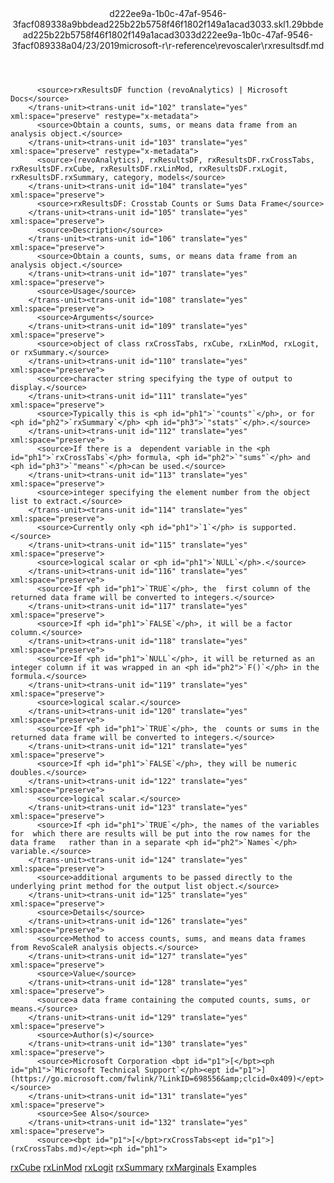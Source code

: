 <?xml version="1.0"?><xliff version="1.2" xmlns="urn:oasis:names:tc:xliff:document:1.2" xmlns:xsi="http://www.w3.org/2001/XMLSchema-instance" xsi:schemaLocation="urn:oasis:names:tc:xliff:document:1.2 xliff-core-1.2-transitional.xsd"><file datatype="xml" original="rxresultsdf.md" source-language="en-US" target-language="en-US"><header><tool tool-id="mdxliff" tool-name="mdxliff" tool-version="1.0-1931010" tool-company="Microsoft" /><xliffext:skl_file_name xmlns:xliffext="urn:microsoft:content:schema:xliffextensions">d222ee9a-1b0c-47af-9546-3facf089338a9bbdead225b22b5758f46f1802f149a1acad3033.skl</xliffext:skl_file_name><xliffext:version xmlns:xliffext="urn:microsoft:content:schema:xliffextensions">1.2</xliffext:version><xliffext:ms.openlocfilehash xmlns:xliffext="urn:microsoft:content:schema:xliffextensions">9bbdead225b22b5758f46f1802f149a1acad3033</xliffext:ms.openlocfilehash><xliffext:ms.sourcegitcommit xmlns:xliffext="urn:microsoft:content:schema:xliffextensions">d222ee9a-1b0c-47af-9546-3facf089338a</xliffext:ms.sourcegitcommit><xliffext:ms.lasthandoff xmlns:xliffext="urn:microsoft:content:schema:xliffextensions">04/23/2019</xliffext:ms.lasthandoff><xliffext:ms.openlocfilepath xmlns:xliffext="urn:microsoft:content:schema:xliffextensions">microsoft-r\r-reference\revoscaler\rxresultsdf.md</xliffext:ms.openlocfilepath></header><body><group id="content" extype="content"><trans-unit id="101" translate="yes" xml:space="preserve" restype="x-metadata">
          <source>rxResultsDF function (revoAnalytics) | Microsoft Docs</source>
        </trans-unit><trans-unit id="102" translate="yes" xml:space="preserve" restype="x-metadata">
          <source>Obtain a counts, sums, or means data frame from an analysis object.</source>
        </trans-unit><trans-unit id="103" translate="yes" xml:space="preserve" restype="x-metadata">
          <source>(revoAnalytics), rxResultsDF, rxResultsDF.rxCrossTabs, rxResultsDF.rxCube, rxResultsDF.rxLinMod, rxResultsDF.rxLogit, rxResultsDF.rxSummary, category, models</source>
        </trans-unit><trans-unit id="104" translate="yes" xml:space="preserve">
          <source>rxResultsDF: Crosstab Counts or Sums Data Frame</source>
        </trans-unit><trans-unit id="105" translate="yes" xml:space="preserve">
          <source>Description</source>
        </trans-unit><trans-unit id="106" translate="yes" xml:space="preserve">
          <source>Obtain a counts, sums, or means data frame from an analysis object.</source>
        </trans-unit><trans-unit id="107" translate="yes" xml:space="preserve">
          <source>Usage</source>
        </trans-unit><trans-unit id="108" translate="yes" xml:space="preserve">
          <source>Arguments</source>
        </trans-unit><trans-unit id="109" translate="yes" xml:space="preserve">
          <source>object of class rxCrossTabs, rxCube, rxLinMod, rxLogit, or rxSummary.</source>
        </trans-unit><trans-unit id="110" translate="yes" xml:space="preserve">
          <source>character string specifying the type of output to display.</source>
        </trans-unit><trans-unit id="111" translate="yes" xml:space="preserve">
          <source>Typically this is <ph id="ph1">`"counts"`</ph>, or for <ph id="ph2">`rxSummary`</ph> <ph id="ph3">`"stats"`</ph>.</source>
        </trans-unit><trans-unit id="112" translate="yes" xml:space="preserve">
          <source>If there is a  dependent variable in the <ph id="ph1">`rxCrossTabs`</ph> formula, <ph id="ph2">`"sums"`</ph> and <ph id="ph3">`"means"`</ph>can be used.</source>
        </trans-unit><trans-unit id="113" translate="yes" xml:space="preserve">
          <source>integer specifying the element number from the object list to extract.</source>
        </trans-unit><trans-unit id="114" translate="yes" xml:space="preserve">
          <source>Currently only <ph id="ph1">`1`</ph> is supported.</source>
        </trans-unit><trans-unit id="115" translate="yes" xml:space="preserve">
          <source>logical scalar or <ph id="ph1">`NULL`</ph>.</source>
        </trans-unit><trans-unit id="116" translate="yes" xml:space="preserve">
          <source>If <ph id="ph1">`TRUE`</ph>, the  first column of the returned data frame will be converted to integers.</source>
        </trans-unit><trans-unit id="117" translate="yes" xml:space="preserve">
          <source>If <ph id="ph1">`FALSE`</ph>, it will be a factor column.</source>
        </trans-unit><trans-unit id="118" translate="yes" xml:space="preserve">
          <source>If <ph id="ph1">`NULL`</ph>, it will be returned as an integer column if it was wrapped in an <ph id="ph2">`F()`</ph> in the formula.</source>
        </trans-unit><trans-unit id="119" translate="yes" xml:space="preserve">
          <source>logical scalar.</source>
        </trans-unit><trans-unit id="120" translate="yes" xml:space="preserve">
          <source>If <ph id="ph1">`TRUE`</ph>, the  counts or sums in the returned data frame will be converted to integers.</source>
        </trans-unit><trans-unit id="121" translate="yes" xml:space="preserve">
          <source>If <ph id="ph1">`FALSE`</ph>, they will be numeric doubles.</source>
        </trans-unit><trans-unit id="122" translate="yes" xml:space="preserve">
          <source>logical scalar.</source>
        </trans-unit><trans-unit id="123" translate="yes" xml:space="preserve">
          <source>If <ph id="ph1">`TRUE`</ph>, the names of the variables for  which there are results will be put into the row names for the data frame   rather than in a separate <ph id="ph2">`Names`</ph> variable.</source>
        </trans-unit><trans-unit id="124" translate="yes" xml:space="preserve">
          <source>additional arguments to be passed directly to the underlying print method for the output list object.</source>
        </trans-unit><trans-unit id="125" translate="yes" xml:space="preserve">
          <source>Details</source>
        </trans-unit><trans-unit id="126" translate="yes" xml:space="preserve">
          <source>Method to access counts, sums, and means data frames from RevoScaleR analysis objects.</source>
        </trans-unit><trans-unit id="127" translate="yes" xml:space="preserve">
          <source>Value</source>
        </trans-unit><trans-unit id="128" translate="yes" xml:space="preserve">
          <source>a data frame containing the computed counts, sums, or means.</source>
        </trans-unit><trans-unit id="129" translate="yes" xml:space="preserve">
          <source>Author(s)</source>
        </trans-unit><trans-unit id="130" translate="yes" xml:space="preserve">
          <source>Microsoft Corporation <bpt id="p1">[</bpt><ph id="ph1">`Microsoft Technical Support`</ph><ept id="p1">](https://go.microsoft.com/fwlink/?LinkID=698556&amp;clcid=0x409)</ept></source>
        </trans-unit><trans-unit id="131" translate="yes" xml:space="preserve">
          <source>See Also</source>
        </trans-unit><trans-unit id="132" translate="yes" xml:space="preserve">
          <source><bpt id="p1">[</bpt>rxCrossTabs<ept id="p1">](rxCrossTabs.md)</ept><ph id="ph1">
</ph><bpt id="p2">[</bpt>rxCube<ept id="p2">](rxCube.md)</ept><ph id="ph2">
</ph><bpt id="p3">[</bpt>rxLinMod<ept id="p3">](rxLinMod.md)</ept><ph id="ph3">
</ph><bpt id="p4">[</bpt>rxLogit<ept id="p4">](rxLogit.md)</ept><ph id="ph4">
</ph><bpt id="p5">[</bpt>rxSummary<ept id="p5">](rxSummary.md)</ept><ph id="ph5">
</ph><bpt id="p6">[</bpt>rxMarginals<ept id="p6">](rxMarginals.md)</ept></source>
        </trans-unit><trans-unit id="133" translate="yes" xml:space="preserve">
          <source>Examples</source>
        </trans-unit></group></body></file></xliff>